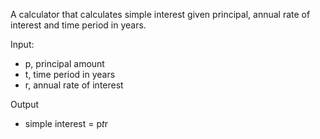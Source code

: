 A calculator that calculates simple interest given principal, annual rate of interest and time period in years.

Input:
   * p, principal amount
   * t, time period in years
   * r, annual rate of interest  
     
Output
   * simple interest = p*t*r
